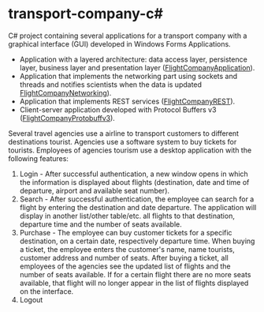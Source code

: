 # transport-company-c#
C# project containing several applications for a transport company with a graphical interface (GUI) developed in Windows Forms Applications.
- Application with a layered architecture: data access layer, persistence layer, business layer and presentation layer ([FlightCompanyApplication](https://github.com/Iri25/mpp-proiect-repository-CSharp-Iri25/tree/main/FlightCompanyApplication)).
- Application that implements the networking part using sockets and threads and notifies scientists when the data is updated [FlightCompanyNetworking](https://github.com/Iri25/mpp-proiect-repository-CSharp-Iri25/tree/main/FlightCompanyNetworking)).
- Application that implements REST services ([FlightCompanyREST](https://github.com/Iri25/mpp-proiect-repository-CSharp-Iri25/tree/main/FlightCompanyREST)).
- Client-server application developed with Protocol Buffers v3 ([FlightCompanyProtobuffv3](https://github.com/Iri25/mpp-proiect-repository-CSharp-Iri25/tree/main/FlightCompanyProtobuffv3CSharp)).
  
Several travel agencies use a airline to transport customers to different destinations tourist. Agencies use a software system to buy tickets for tourists. Employees of agencies tourism use a desktop application with the following features:
1. Login - After successful authentication, a new window opens in which the information is displayed about flights (destination, date and time of departure, airport and available seat number).
2. Search - After successful authentication, the employee can search for a flight by entering the destination and date departure. The application will display in another list/other table/etc. all flights to that destination, departure time and the number of seats available.
3. Purchase - The employee can buy customer tickets for a specific destination, on a certain date, respectively departure time. When buying a ticket, the employee enters the customer's name, name tourists, customer address and number of seats. After buying a ticket, all employees of the agencies see the updated list of flights and the number of seats available. If for a certain flight there are no more seats available, that flight will no longer appear in the list of flights displayed on the interface.
4. Logout
